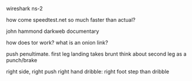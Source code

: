 <!-- SPDX-License-Identifier: zlib-acknowledgement -->
wireshark
ns-2

how come speedtest.net so much faster than actual?

john hammond darkweb documentary

how does tor work?
what is an onion link?



push penultimate. first leg landing takes brunt
think about second leg as a punch/brake 

right side, right push 
right hand dribble: right foot step than dribble

